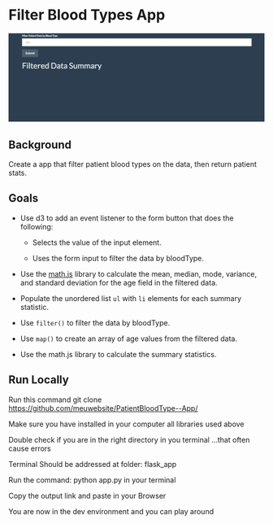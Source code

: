 # Filter Blood Types App

![formfilter](form-filter.gif)


## Background

Create a app that filter patient blood types on the data, then return patient stats. 


## Goals

* Use d3 to add an event listener to the form button that does the following:

  * Selects the value of the input element.

  * Uses the form input to filter the data by bloodType.

* Use the [math.js](http://mathjs.org/docs/reference/functions/mean.html) library to calculate the mean, median, mode, variance, and standard deviation for the age field in the filtered data.

* Populate the unordered list `ul` with `li` elements for each summary statistic.

* Use `filter()` to filter the data by bloodType.

* Use `map()` to create an array of age values from the filtered data.

* Use the math.js library to calculate the summary statistics.


##  Run Locally
Run this command git clone https://github.com/meuwebsite/PatientBloodType--App/

Make sure you have installed in your computer all libraries used above

Double check if you are in the right directory in you terminal ...that often cause errors

Terminal Should be addressed at folder: flask_app

Run the command: python app.py in your terminal

Copy the output link and paste in your Browser

You are now in the dev environment and you can play around
